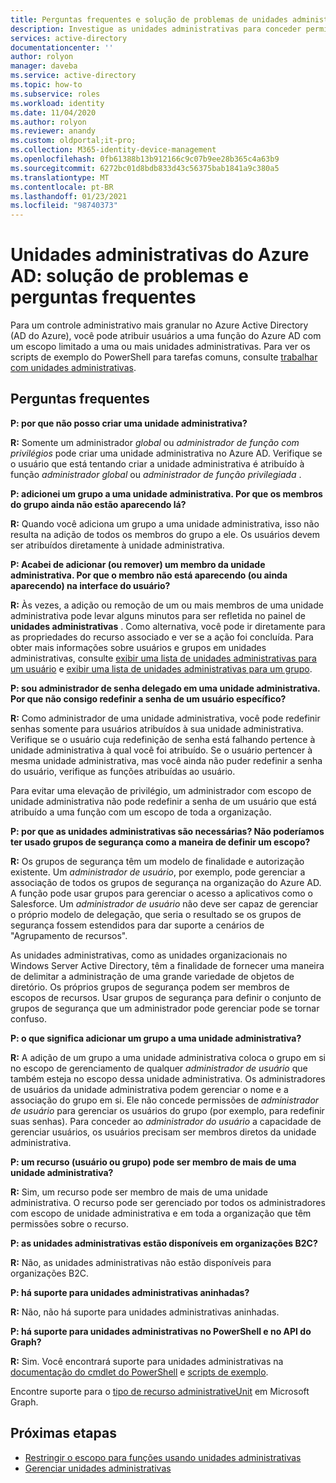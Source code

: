 ```yaml
---
title: Perguntas frequentes e solução de problemas de unidades administrativas-Azure Active Directory | Microsoft Docs
description: Investigue as unidades administrativas para conceder permissões com escopo restrito no Azure Active Directory.
services: active-directory
documentationcenter: ''
author: rolyon
manager: daveba
ms.service: active-directory
ms.topic: how-to
ms.subservice: roles
ms.workload: identity
ms.date: 11/04/2020
ms.author: rolyon
ms.reviewer: anandy
ms.custom: oldportal;it-pro;
ms.collection: M365-identity-device-management
ms.openlocfilehash: 0fb61388b13b912166c9c07b9ee28b365c4a63b9
ms.sourcegitcommit: 6272bc01d8bdb833d43c56375bab1841a9c380a5
ms.translationtype: MT
ms.contentlocale: pt-BR
ms.lasthandoff: 01/23/2021
ms.locfileid: "98740373"
---
```

# <a name="azure-ad-administrative-units-troubleshooting-and-faq"></a>Unidades administrativas do Azure AD: solução de problemas e perguntas frequentes

Para um controle administrativo mais granular no Azure Active Directory (AD do Azure), você pode atribuir usuários a uma função do Azure AD com um escopo limitado a uma ou mais unidades administrativas. Para ver os scripts de exemplo do PowerShell para tarefas comuns, consulte [trabalhar com unidades administrativas](/powershell/azure/active-directory/working-with-administrative-units?view=azureadps-2.0&preserve-view=true).

## <a name="frequently-asked-questions"></a>Perguntas frequentes

**P: por que não posso criar uma unidade administrativa?**

**R:** Somente um administrador *global* ou *administrador de função com privilégios* pode criar uma unidade administrativa no Azure AD. Verifique se o usuário que está tentando criar a unidade administrativa é atribuído à função *administrador global* ou *administrador de função privilegiada* .

**P: adicionei um grupo a uma unidade administrativa. Por que os membros do grupo ainda não estão aparecendo lá?**

**R:** Quando você adiciona um grupo a uma unidade administrativa, isso não resulta na adição de todos os membros do grupo a ele. Os usuários devem ser atribuídos diretamente à unidade administrativa.

**P: Acabei de adicionar (ou remover) um membro da unidade administrativa. Por que o membro não está aparecendo (ou ainda aparecendo) na interface do usuário?**

**R:** Às vezes, a adição ou remoção de um ou mais membros de uma unidade administrativa pode levar alguns minutos para ser refletida no painel de **unidades administrativas** . Como alternativa, você pode ir diretamente para as propriedades do recurso associado e ver se a ação foi concluída. Para obter mais informações sobre usuários e grupos em unidades administrativas, consulte [exibir uma lista de unidades administrativas para um usuário](admin-units-add-manage-users.md) e [exibir uma lista de unidades administrativas para um grupo](admin-units-add-manage-groups.md).

**P: sou administrador de senha delegado em uma unidade administrativa. Por que não consigo redefinir a senha de um usuário específico?**

**R:** Como administrador de uma unidade administrativa, você pode redefinir senhas somente para usuários atribuídos à sua unidade administrativa. Verifique se o usuário cuja redefinição de senha está falhando pertence à unidade administrativa à qual você foi atribuído. Se o usuário pertencer à mesma unidade administrativa, mas você ainda não puder redefinir a senha do usuário, verifique as funções atribuídas ao usuário. 

Para evitar uma elevação de privilégio, um administrador com escopo de unidade administrativa não pode redefinir a senha de um usuário que está atribuído a uma função com um escopo de toda a organização.

**P: por que as unidades administrativas são necessárias? Não poderíamos ter usado grupos de segurança como a maneira de definir um escopo?**

**R:** Os grupos de segurança têm um modelo de finalidade e autorização existente. Um *administrador de usuário*, por exemplo, pode gerenciar a associação de todos os grupos de segurança na organização do Azure AD. A função pode usar grupos para gerenciar o acesso a aplicativos como o Salesforce. Um *administrador de usuário* não deve ser capaz de gerenciar o próprio modelo de delegação, que seria o resultado se os grupos de segurança fossem estendidos para dar suporte a cenários de "Agrupamento de recursos". 

As unidades administrativas, como as unidades organizacionais no Windows Server Active Directory, têm a finalidade de fornecer uma maneira de delimitar a administração de uma grande variedade de objetos de diretório. Os próprios grupos de segurança podem ser membros de escopos de recursos. Usar grupos de segurança para definir o conjunto de grupos de segurança que um administrador pode gerenciar pode se tornar confuso.

**P: o que significa adicionar um grupo a uma unidade administrativa?**

**R:** A adição de um grupo a uma unidade administrativa coloca o grupo em si no escopo de gerenciamento de qualquer *administrador de usuário* que também esteja no escopo dessa unidade administrativa. Os administradores de usuários da unidade administrativa podem gerenciar o nome e a associação do grupo em si. Ele não concede permissões de *administrador de usuário* para gerenciar os usuários do grupo (por exemplo, para redefinir suas senhas). Para conceder ao *administrador do usuário* a capacidade de gerenciar usuários, os usuários precisam ser membros diretos da unidade administrativa.

**P: um recurso (usuário ou grupo) pode ser membro de mais de uma unidade administrativa?**

**R:** Sim, um recurso pode ser membro de mais de uma unidade administrativa. O recurso pode ser gerenciado por todos os administradores com escopo de unidade administrativa e em toda a organização que têm permissões sobre o recurso.

**P: as unidades administrativas estão disponíveis em organizações B2C?**

**R:** Não, as unidades administrativas não estão disponíveis para organizações B2C.

**P: há suporte para unidades administrativas aninhadas?**

**R:** Não, não há suporte para unidades administrativas aninhadas.

**P: há suporte para unidades administrativas no PowerShell e no API do Graph?**

**R:** Sim. Você encontrará suporte para unidades administrativas na [documentação do cmdlet do PowerShell](/powershell/module/Azuread/?view=azureadps-2.0&preserve-view=true) e [scripts de exemplo](/powershell/azure/active-directory/working-with-administrative-units?view=azureadps-2.0&preserve-view=true).

Encontre suporte para o [tipo de recurso administrativeUnit](/graph/api/resources/administrativeunit?view=graph-rest-1.0&preserve-view=true) em Microsoft Graph.

## <a name="next-steps"></a>Próximas etapas

- [Restringir o escopo para funções usando unidades administrativas](administrative-units.md)
- [Gerenciar unidades administrativas](admin-units-manage.md)
